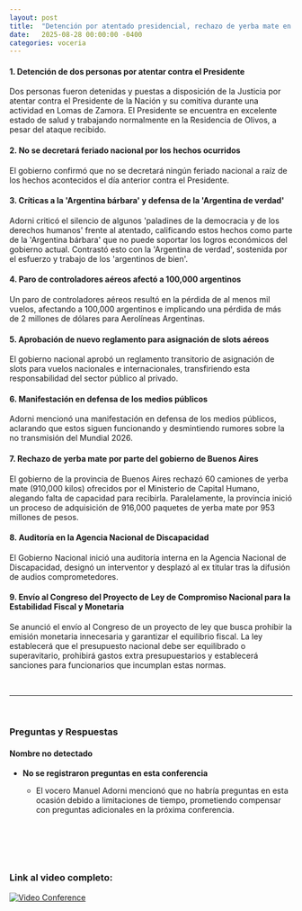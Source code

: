 ```yaml
---
layout: post
title:  "Detención por atentado presidencial, rechazo de yerba mate en Buenos Aires y nuevo proyecto de ley fiscal"
date:   2025-08-28 00:00:00 -0400
categories: voceria
---
```



    
#### 1. Detención de dos personas por atentar contra el Presidente
Dos personas fueron detenidas y puestas a disposición de la Justicia por atentar contra el Presidente de la Nación y su comitiva durante una actividad en Lomas de Zamora. El Presidente se encuentra en excelente estado de salud y trabajando normalmente en la Residencia de Olivos, a pesar del ataque recibido.

#### 2. No se decretará feriado nacional por los hechos ocurridos
El gobierno confirmó que no se decretará ningún feriado nacional a raíz de los hechos acontecidos el día anterior contra el Presidente.

#### 3. Críticas a la 'Argentina bárbara' y defensa de la 'Argentina de verdad'
Adorni criticó el silencio de algunos 'paladines de la democracia y de los derechos humanos' frente al atentado, calificando estos hechos como parte de la 'Argentina bárbara' que no puede soportar los logros económicos del gobierno actual. Contrastó esto con la 'Argentina de verdad', sostenida por el esfuerzo y trabajo de los 'argentinos de bien'.

#### 4. Paro de controladores aéreos afectó a 100,000 argentinos
Un paro de controladores aéreos resultó en la pérdida de al menos mil vuelos, afectando a 100,000 argentinos e implicando una pérdida de más de 2 millones de dólares para Aerolíneas Argentinas.

#### 5. Aprobación de nuevo reglamento para asignación de slots aéreos
El gobierno nacional aprobó un reglamento transitorio de asignación de slots para vuelos nacionales e internacionales, transfiriendo esta responsabilidad del sector público al privado.

#### 6. Manifestación en defensa de los medios públicos
Adorni mencionó una manifestación en defensa de los medios públicos, aclarando que estos siguen funcionando y desmintiendo rumores sobre la no transmisión del Mundial 2026.

#### 7. Rechazo de yerba mate por parte del gobierno de Buenos Aires
El gobierno de la provincia de Buenos Aires rechazó 60 camiones de yerba mate (910,000 kilos) ofrecidos por el Ministerio de Capital Humano, alegando falta de capacidad para recibirla. Paralelamente, la provincia inició un proceso de adquisición de 916,000 paquetes de yerba mate por 953 millones de pesos.

#### 8. Auditoría en la Agencia Nacional de Discapacidad
El Gobierno Nacional inició una auditoría interna en la Agencia Nacional de Discapacidad, designó un interventor y desplazó al ex titular tras la difusión de audios comprometedores.

#### 9. Envío al Congreso del Proyecto de Ley de Compromiso Nacional para la Estabilidad Fiscal y Monetaria
Se anunció el envío al Congreso de un proyecto de ley que busca prohibir la emisión monetaria innecesaria y garantizar el equilibrio fiscal. La ley establecerá que el presupuesto nacional debe ser equilibrado o superavitario, prohibirá gastos extra presupuestarios y establecerá sanciones para funcionarios que incumplan estas normas.

    
<br/>

---

<br/>

### Preguntas y Respuestas


    
#### Nombre no detectado 

* **No se registraron preguntas en esta conferencia**
  - El vocero Manuel Adorni mencionó que no habría preguntas en esta ocasión debido a limitaciones de tiempo, prometiendo compensar con preguntas adicionales en la próxima conferencia.


    <br/>
<br/>
<br/>

### Link al video completo:
[![Video Conference](https://img.youtube.com/vi/n-M4W_Fmf4w/0.jpg)](https://www.youtube.com/watch?v=n-M4W_Fmf4w)

    